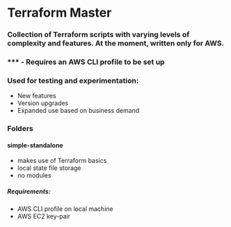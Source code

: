 # Terraform Master

### Collection of Terraform scripts with varying levels of complexity and features. At the moment, written only for AWS.

### *** - Requires an AWS CLI profile to be set up

### Used for testing and experimentation:
 - New features
 - Version upgrades
 - Expanded use based on business demand

### Folders
#### simple-standalone
 - makes use of Terraform basics
 - local state file storage
 - no modules

##### Requirements:
 - AWS CLI profile on local machine
 - AWS EC2 key-pair
